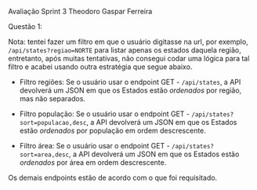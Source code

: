 Avaliação Sprint 3 
Theodoro Gaspar Ferreira

Questão 1:

Nota: tentei fazer um filtro em que o usuário digitasse na url, por exemplo, `/api/states?regiao=NORTE` para listar apenas os estados daquela região, entretanto, após muitas tentativas, não consegui codar uma lógica para tal filtro e acabei usando outra estratégia que segue abaixo.

- Filtro regiões:
Se o usuário usar o endpoint GET - `/api/states`, a API devolverá um JSON em que os Estados estão *ordenados* por região, mas não separados.

- Filtro população:
Se o usuário usar o endpoint GET - `/api/states?sort=populacao,desc`, a API devolverá um JSON em que os Estados estão *ordenados* por população em ordem descrescente.

- Filtro área:
  Se o usuário usar o endpoint GET - `/api/states?sort=area,desc`, a API devolverá um JSON em que os Estados estão *ordenados* por área em ordem descrescente.

Os demais endpoints estão de acordo com o que foi requisitado.